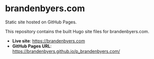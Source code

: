 # brandenbyers.com

Static site hosted on GitHub Pages.

This repository contains the built Hugo site files for brandenbyers.com.

- **Live site**: https://brandenbyers.com
- **GitHub Pages URL**: https://brandenbyers.github.io/p_brandenbyers.com/
